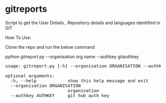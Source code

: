 # gitreports

Script to get the User Details , Repository details and languages identified in GIT 

How To Use:

Clone the repo and run the below command

python gitreport.py --organisation org name --authkey gitauthkey

<pre>
usage: gitreport.py [-h] --organisation ORGANISATION --authkey AUTHKEY

optional arguments:
  -h, --help            show this help message and exit
  --organisation ORGANISATION
                        organisation
  --authkey AUTHKEY     git hub auth key
<pre>
